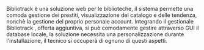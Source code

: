 Bibliotrack è una soluzione web per le biblioteche, il sistema permette una comoda gestione dei prestiti, visualizzazione del catalogo e delle tendenza, nonchè la gestione del proprio personale account.
Integrando il gestionale Bibliotrack , offerta aggiuntiva, si può comodamente gestire attraverso GUI il database locale, la soluzione necessita una personalizzazione durante l'installazione, il tecnico si occuperà di ognuno di questi aspetti.
